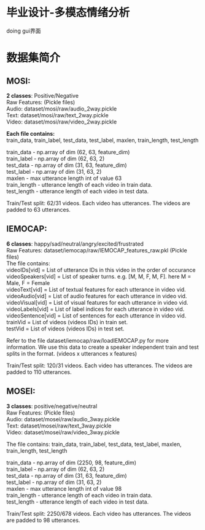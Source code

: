 # 毕业设计-多模态情绪分析
doing  gui界面


# 数据集简介

## MOSI:
**2 classes**: Positive/Negative <br>
Raw Features: (Pickle files) <br>
Audio: dataset/mosi/raw/audio_2way.pickle <br>
Text: dataset/mosi/raw/text_2way.pickle <br>
Video: dataset/mosi/raw/video_2way.pickle <br>

**Each file contains: <br>**
train_data, train_label, test_data, test_label, maxlen, train_length, test_length

train_data - np.array of dim (62, 63, feature_dim) <br>
train_label - np.array of dim (62, 63, 2) <br>
test_data - np.array of dim (31, 63, feature_dim) <br>
test_label - np.array of dim (31, 63, 2) <br>
maxlen - max utterance length  int of value 63 <br>
train_length - utterance length of each video in train data. <br>
test_length - utterance length of each video in test data. <br>

Train/Test split: 62/31 videos. Each video has utterances. The videos are padded to 63 utterances.

## IEMOCAP:
**6 classes**: happy/sad/neutral/angry/excited/frustrated<br>
Raw Features: dataset/iemocap/raw/IEMOCAP_features_raw.pkl (Pickle files) <br>
The file contains:  
videoIDs[vid] = List of utterance IDs in this video in the order of occurance <br>
videoSpeakers[vid] = List of speaker turns. e.g. [M, M, F, M, F]. here M = Male, F = Female <br>
videoText[vid] = List of textual features for each utterance in video vid. <br>
videoAudio[vid] = List of audio features for each utterance in video vid. <br>
videoVisual[vid] = List of visual features for each utterance in video vid. <br>
videoLabels[vid] = List of label indices for each utterance in video vid. <br>
videoSentence[vid] = List of sentences for each utterance in video vid. <br>
trainVid =  List of videos (videos IDs) in train set. <br>
testVid =  List of videos (videos IDs) in test set. <br>

Refer to the file dataset/iemocap/raw/loadIEMOCAP.py for more information.
We use this data to create a speaker independent train and test splits in the format. (videos x utterances x features)

Train/Test split: 120/31 videos. Each video has utterances. The videos are padded to 110 utterances.

## MOSEI:
**3 classes**: positive/negative/neutral <br>
Raw Features: (Pickle files) <br>
Audio: dataset/mosei/raw/audio_3way.pickle <br>
Text: dataset/mosei/raw/text_3way.pickle <br>
Video: dataset/mosei/raw/video_3way.pickle <br>

The file contains:
train_data, train_label, test_data, test_label, maxlen, train_length, test_length

train_data - np.array of dim (2250, 98, feature_dim) <br>
train_label - np.array of dim (62, 63, 2) <br>
test_data - np.array of dim (31, 63, feature_dim) <br>
test_label - np.array of dim (31, 63, 2) <br>
maxlen - max utterance length  int of value 98 <br>
train_length - utterance length of each video in train data. <br>
test_length - utterance length of each video in test data. <br>

Train/Test split: 2250/678 videos. Each video has utterances. The videos are padded to 98 utterances.